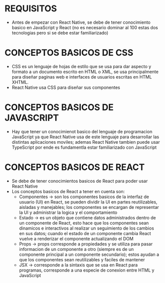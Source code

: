 # REQUISITOS
- Antes de empezar con React Native, se debe de tener conocimiento basico en JavaScript y React (no es necesario dominar al 100 estas dos tecnologias pero si se debe estar familiarizado) 

# CONCEPTOS BASICOS DE CSS
- CSS es un lenguaje de hojas de estilo que se usa para dar aspecto y formato a un documento escrito en HTML o XML, se usa principalmente para diseñar paginas web e interfaces de usuarios escritas en HTML XHTML.
- React Native usa CSS para diseñar sus componentes

# CONCEPTOS BASICOS DE JAVASCRIPT
- Hay que tener un conocimienot basico del lenguaje de programacion JavaScript ya que React Native usa de este lenguaje para desarrollar las distintas aplicaciones moviles; ademas React Native tambien puede usar TypeScript por ende es fundamentla estar familiarizado con JavaScript

# CONCEPTOS BASICOS DE REACT
- Se debe de tener conocimientos basicos de React para poder usar React Native
- Los conceptos basicos de React a tener en cuenta son:
  - Componentes -> son los componentes basicos de la interfaz de usuario (UI) en React, se pueden dividir la UI en partes reutilizables, aisladas y manejables; los componentes se encargan de representar la UI y administrar la logica y el comportamiento
  - Estado -> es un objeto que contiene datos administrados dentro de un componente de React, esto hace que los componentes sean dinamicos e interactivos al realizar un seguimiento de los cambios en sus datos; cuando el estado de un componente cambia React vuelve a renderizar el componente actualizando el DOM
  - Props -> props corresponde a propiedades y se utiliza para pasar informacion de un componente a otro (siempre es de un componente principal a un componente secundario); estos ayudan a que los componentes sean reutilizables y faciles de mantener
  - JSX -> corresponde a la sintaxis que se usa en React para programas, corresponde a una especie de conexion entre HTML y JavaScript